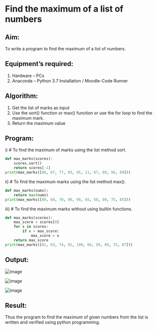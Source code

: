 # Find the maximum of a list of numbers
## Aim:
To write a program to find the maximum of a list of numbers.
## Equipment’s required:
1.	Hardware – PCs
2.	Anaconda – Python 3.7 Installation / Moodle-Code Runner
## Algorithm:
1.	Get the list of marks as input
2.	Use the sort() function or max() function or use the for loop to find the maximum mark.
3.	Return the maximum value
## Program:

i)	# To find the maximum of marks using the list method sort.
```Python
def max_marks(scores):
    scores.sort() 
    return scores[-1]
print(max_marks([88, 67, 77, 93, 95, 11, 67, 89, 56, 89])) 
```
ii)	# To find the maximum marks using the list method max().
```Python
def max_marks(nums):
    return max(nums)
print(max_marks([80, 60, 70, 90, 98, 65, 50, 89, 75, 85]))
```
iii) # To find the maximum marks without using builtin functions.
```Python
def max_marks(scores):
    max_score = scores[0]  
    for x in scores:
        if x > max_score:
            max_score = x
    return max_score
print(max_marks([81, 63, 74, 92, 100, 66, 50, 89, 75, 87]))
```
## Output:
![image](https://github.com/gayumee/FindMaximum/assets/149037327/dd5762bd-f09e-431f-8ca2-8ddf4705628a)

![image](https://github.com/gayumee/FindMaximum/assets/149037327/9b17fcbd-2b77-4e27-bc9e-3e22570f5beb)

![image](https://github.com/gayumee/FindMaximum/assets/149037327/da6dafb4-1263-4b7c-b04a-41e170fe7468)


## Result:
Thus the program to find the maximum of given numbers from the list is written and verified using python programming.
